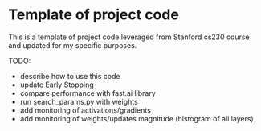# Template of project code
This is a template of project code leveraged from Stanford cs230 course and updated for my specific purposes.

TODO:
- describe how to use this code
- update Early Stopping
- compare performance with fast.ai library
- run search_params.py with weights
- add monitoring of activations/gradients
- add monitoring of weights/updates magnitude (histogram of all layers)
